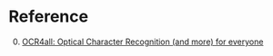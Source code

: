 # Reference

0. [OCR4all: Optical Character Recognition (and more) for everyone](https://www.ocr4all.org/)

